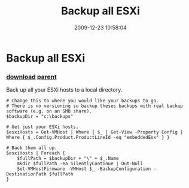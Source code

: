 ﻿---
pid:            1559
parent:         1557
children:       
poster:         Carter Shanklin
title:          Backup all ESXi
date:           2009-12-23 10:58:04
description:    Back up all your ESXi hosts to a local directory.
format:         posh
---

# Backup all ESXi

### [download](1559.ps1) [parent](1557.md) 

Back up all your ESXi hosts to a local directory.

```posh
# Change this to where you would like your backups to go.
# There is no versioning so backup theses backups with real backup software (e.g. on an SMB share).
$backupDir = "c:\backups"

# Get just your ESXi hosts.
$esxiHosts = Get-VMHost | Where { $_ | Get-View -Property Config | Where { $_.Config.Product.ProductLineId -eq "embeddedEsx" } }

# Back them all up.
$esxiHosts | Foreach {
	$fullPath = $backupDir + "\" + $_.Name
	mkdir $fullPath -ea SilentlyContinue | Out-Null
	Set-VMHostFirmware -VMHost $_ -BackupConfiguration -DestinationPath $fullPath
}
```
